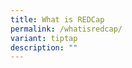```yaml
---
title: What is REDCap
permalink: /whatisredcap/
variant: tiptap
description: ""
---
```

<p></p>
<p></p>